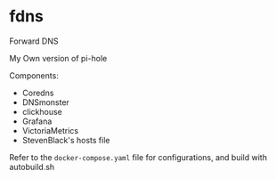 # fdns
Forward DNS


My Own version of pi-hole

Components:

- Coredns
- DNSmonster
- clickhouse
- Grafana
- VictoriaMetrics
- StevenBlack's hosts file

Refer to the `docker-compose.yaml` file for configurations, and build with autobuild.sh
